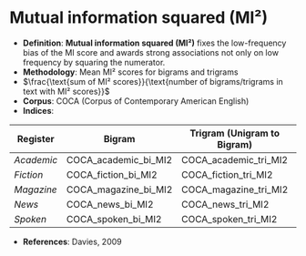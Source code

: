 # Mutual information squared (MI²)
- **Definition**: **Mutual information squared (MI²)** fixes the low-frequency bias of the MI score and awards strong associations not only on low frequency by squaring the numerator.
- **Methodology**: Mean MI² scores for bigrams and trigrams
- $\frac{\text{sum of MI² scores}}{\text{number of bigrams/trigrams in text with MI² scores}}$
- **Corpus**: COCA (Corpus of Contemporary American English)
- **Indices**:

| Register   | Bigram               | Trigram (Unigram to Bigram)  | Trigram (Bigram to Unigram)  |
| ---------- | -------------------- | ---------------------------- | ---------------------------- |
| *Academic* | COCA_academic_bi_MI2 | COCA_academic_tri_MI2        | COCA_academic_tri_2_MI2      |
| *Fiction*  | COCA_fiction_bi_MI2  | COCA_fiction_tri_MI2         | COCA_fiction_tri_2_MI2       |
| *Magazine* | COCA_magazine_bi_MI2 | COCA_magazine_tri_MI2        | COCA_magazine_tri_2_MI2      |
| *News*     | COCA_news_bi_MI2     | COCA_news_tri_MI2            | COCA_news_tri_2_MI2          |
| *Spoken*   | COCA_spoken_bi_MI2   | COCA_spoken_tri_MI2          | COCA_spoken_tri_2_MI2        |
- **References**: Davies, 2009